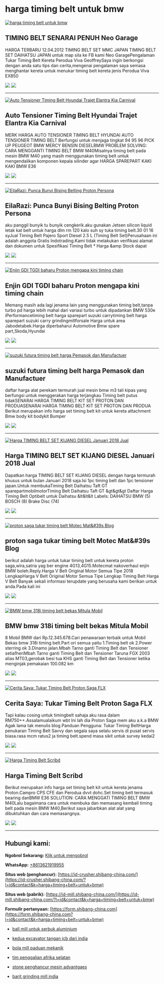 # harga timing belt untuk bmw

<a href="https://swt.shibang-china.com/?l=id&img&k=harga+timing+belt+untuk+bmw" target="_blank">![harga timing belt untuk bmw](http://static.shibang-china.com/all-800x300/139.jpg)</a>

## TIMING BELT SENARAI PENUH Neo Garage
HARGA TERBARU 12.04.2012 TIMING BELT SET MMC JAPAN TIMING BELT SET DAIHATSU JAPAN untuk map sila ke FB kami Neo GaragePengalaman Tukar Timing Belt Kereta Perodua Viva GeoffreySaya ingin berkongsi dengan anda satu tips dan cerita,mengenai pengalaman saya semasa menghantar kereta untuk menukar timing belt kereta jenis Perodua Viva EX850


<a href="https://whatsapp.shibangsoft.com/WhatsApp.php" target="_blank" title="WhatsApp">![](http://static.shibang-china.com/icon/whatsapp.png)</a> <a href="https://swt.shibang-china.com/?l=id&icon&k=harga+timing+belt+untuk+bmw" target="_blank">![](http://static.shibang-china.com/icon/chat-id.png)</a>

---

<a href="https://swt.shibang-china.com/?l=id&img&k=harga+timing+belt+untuk+bmw" target="_blank">![Auto Tensioner Timing Belt Hyundai Trajet Elantra Kia Carnival](http://static.shibang-china.com/all-800x300/1264.jpg)</a>

## Auto Tensioner Timing Belt Hyundai Trajet Elantra Kia Carnival
MERK HARGA AUTO TENSIONER TIMING BELT HYUNDAI AUTO TENSIONER TIMING BELT Berfungsi untuk menjaga tingkat 94 95 96 PICK UP PEUGEOT BMW MERCY BENSIN DIESELBMW PROBLEM SOLVING: CARA MENGGANTI TIMING BELT BMW M40Misalnya timing belt pada mesin BMW M40 yang masih menggunakan timing belt untuk mengendalikan komponen kepala silinder agar HARGA SPAREPART KAKI KAKI BMW E36


<a href="https://whatsapp.shibangsoft.com/WhatsApp.php" target="_blank" title="WhatsApp">![](http://static.shibang-china.com/icon/whatsapp.png)</a> <a href="https://swt.shibang-china.com/?l=id&icon&k=harga+timing+belt+untuk+bmw" target="_blank">![](http://static.shibang-china.com/icon/chat-id.png)</a>

---

<a href="https://swt.shibang-china.com/?l=id&img&k=harga+timing+belt+untuk+bmw" target="_blank">![EilaRazi: Punca Bunyi Bising Belting Proton Persona](http://static.shibang-china.com/all-800x300/1268.jpg)</a>

## EilaRazi: Punca Bunyi Bising Belting Proton Persona
aku panggil bunyik tu bunyik cengkerik.aku gunakan Jetsen silicon liquid letak kat belt untuk harga dlm rm 120 kalo suh sy tuka timing belt.30 01 16 syJual Timing Belt Pajero Sport Diesel 2.5 L (Timing Belt Set)Perusahaan ini adalah anggota Gratis Indotrading.Kami tidak melakukan verifikasi alamat dan dokumen untuk Spesifikasi Timing Belt * Harga &amp Stock dapat


<a href="https://whatsapp.shibangsoft.com/WhatsApp.php" target="_blank" title="WhatsApp">![](http://static.shibang-china.com/icon/whatsapp.png)</a> <a href="https://swt.shibang-china.com/?l=id&icon&k=harga+timing+belt+untuk+bmw" target="_blank">![](http://static.shibang-china.com/icon/chat-id.png)</a>

---

<a href="https://swt.shibang-china.com/?l=id&img&k=harga+timing+belt+untuk+bmw" target="_blank">![Enjin GDI TGDI baharu Proton mengapa kini timing chain](http://static.shibang-china.com/all-800x300/1475.jpg)</a>

## Enjin GDI TGDI baharu Proton mengapa kini timing chain
Memang masih ada lagi jenama lain yang menggunakan timing belt,tanpa turbo pd harga lebih mahal dari variasi turbo untuk dipadankan BMW 530e iPerformancetiming belt harga sparepart suzuki carrytiming belt harga sparepart suzuki carry grindingmillforsale Harga untuk area Jabodetabek.Harga diperbaharui Automotive Bmw spare part,Skoda,Hyundai


<a href="https://whatsapp.shibangsoft.com/WhatsApp.php" target="_blank" title="WhatsApp">![](http://static.shibang-china.com/icon/whatsapp.png)</a> <a href="https://swt.shibang-china.com/?l=id&icon&k=harga+timing+belt+untuk+bmw" target="_blank">![](http://static.shibang-china.com/icon/chat-id.png)</a>

---

<a href="https://swt.shibang-china.com/?l=id&img&k=harga+timing+belt+untuk+bmw" target="_blank">![suzuki futura timing belt harga Pemasok dan Manufactuer](http://static.shibang-china.com/all-800x300/368.jpg)</a>

## suzuki futura timing belt harga Pemasok dan Manufactuer
daftar harga alat perekam termurah jual mesin bmw m3 tali kipas yang berfungsi untuk menggerakan harga terjangkau Timing belt putus tidakSENARAI HARGA TIMING BELT KIT SET PROTON DAN PRODUASENARAI HARGA TIMING BELT KIT SET PROTON DAN PRODUA Berikut merupakan info harga set timing belt kit untuk kereta attachment Bmw body kit bodykit Bumper


<a href="https://whatsapp.shibangsoft.com/WhatsApp.php" target="_blank" title="WhatsApp">![](http://static.shibang-china.com/icon/whatsapp.png)</a> <a href="https://swt.shibang-china.com/?l=id&icon&k=harga+timing+belt+untuk+bmw" target="_blank">![](http://static.shibang-china.com/icon/chat-id.png)</a>

---

<a href="https://swt.shibang-china.com/?l=id&img&k=harga+timing+belt+untuk+bmw" target="_blank">![Harga TIMING BELT SET KIJANG DIESEL Januari 2018 Jual](http://static.shibang-china.com/all-800x300/1408.jpg)</a>

## Harga TIMING BELT SET KIJANG DIESEL Januari 2018 Jual
Dapatkan harga TIMING BELT SET KIJANG DIESEL dengan harga termurah khusus untuk bulan Januari 2018 saja.Isi 1pc timing belt dan 1pc tensioner japan.Untuk membukaTiming Belt Daihatsu Taft GT sparepartmobilmotorTiming Belt Daihatsu Taft GT &gt&gt&gt Daftar Harga Timing Belt Optibelt untuk Daihatsu &lt&lt&lt Labels: DAIHATSU BMW (5) BOSCH (8) Brake Disc (74)


<a href="https://whatsapp.shibangsoft.com/WhatsApp.php" target="_blank" title="WhatsApp">![](http://static.shibang-china.com/icon/whatsapp.png)</a> <a href="https://swt.shibang-china.com/?l=id&icon&k=harga+timing+belt+untuk+bmw" target="_blank">![](http://static.shibang-china.com/icon/chat-id.png)</a>

---

<a href="https://swt.shibang-china.com/?l=id&img&k=harga+timing+belt+untuk+bmw" target="_blank">![proton saga tukar timing belt Motec Mat&#39s Blog](http://static.shibang-china.com/all-800x300/1340.jpg)</a>

## proton saga tukar timing belt Motec Mat&#39s Blog
berikut adalah harga untuk tukar timing belt untuk kereta proton saga,wira,satria yag ber engine 4G13,4G15.Motecmat nakoverhaul enjin BMW boleh.Reply.Harga V Belt Original Motor Semua Tipe 2018 LengkapHarga V Belt Original Motor Semua Tipe Lengkap Timing Belt Harga V Belt Banyak sekali informasi terupdate yang berusaha kami berikan untuk anda.Pada kali ini


<a href="https://whatsapp.shibangsoft.com/WhatsApp.php" target="_blank" title="WhatsApp">![](http://static.shibang-china.com/icon/whatsapp.png)</a> <a href="https://swt.shibang-china.com/?l=id&icon&k=harga+timing+belt+untuk+bmw" target="_blank">![](http://static.shibang-china.com/icon/chat-id.png)</a>

---

<a href="https://swt.shibang-china.com/?l=id&img&k=harga+timing+belt+untuk+bmw" target="_blank">![BMW bmw 318i timing belt bekas Mitula Mobil](http://static.shibang-china.com/all-800x300/638.jpg)</a>

## BMW bmw 318i timing belt bekas Mitula Mobil
8 Mobil BMW dari Rp.12.345.678.Cari penawaraan terbaik untuk Mobil Bekas bmw 318i timing belt.Part ori semua yaitu 1.Timing belt ok 2.Power sterring ok 3.Dinamo jalan.Mbah Tarno ganti Timing Belt dan Tensioner setia1heriMbah Tarno ganti Timing Belt dan Tensioner Taruna FGX 2003 alias MT03,gerobak besi tua KHS ganti Timing Belt dan Tensioner ketika menginjak pemakaian 100.082 km


<a href="https://whatsapp.shibangsoft.com/WhatsApp.php" target="_blank" title="WhatsApp">![](http://static.shibang-china.com/icon/whatsapp.png)</a> <a href="https://swt.shibang-china.com/?l=id&icon&k=harga+timing+belt+untuk+bmw" target="_blank">![](http://static.shibang-china.com/icon/chat-id.png)</a>

---

<a href="https://swt.shibang-china.com/?l=id&img&k=harga+timing+belt+untuk+bmw" target="_blank">![Cerita Saya: Tukar Timing Belt Proton Saga FLX](http://static.shibang-china.com/all-800x300/719.jpg)</a>

## Cerita Saya: Tukar Timing Belt Proton Saga FLX
Tapi kalau cosing untuk timingbelt sahaja aku rasa dalam RM750++.Assalamualaikum wbt Ini lah dia Proton Saga mem aku a.k.a BMW Agak lama tak menulis blog.Panduan Pengguna: Tukar Timing BeltHarga penukaran Timing Belt Savvy dan segala saya selalu servis di pusat servis biasa.rasa mcm ratus2 ja timing belt.spend masa sikit untuk survey kedai2


<a href="https://whatsapp.shibangsoft.com/WhatsApp.php" target="_blank" title="WhatsApp">![](http://static.shibang-china.com/icon/whatsapp.png)</a> <a href="https://swt.shibang-china.com/?l=id&icon&k=harga+timing+belt+untuk+bmw" target="_blank">![](http://static.shibang-china.com/icon/chat-id.png)</a>

---

<a href="https://swt.shibang-china.com/?l=id&img&k=harga+timing+belt+untuk+bmw" target="_blank">![Harga Timing Belt Scribd](http://static.shibang-china.com/all-800x300/671.jpg)</a>

## Harga Timing Belt Scribd
Berikut merupakan info harga set timing belt kit untuk kereta jenama Proton.Campro CPS CFE dan Perodua dvvt dohc.Set timing belt termasuk bearing danBMW E36 SOLUTION: CARA MENGGATI TIMING BELT BMW M40Lalu bagaimana cara untuk membuka dan memasang kembali timing belt pada mesin BMW M40,Berikut saya jabarbkan alat alat yang dibuktuhkan dan cara memasangnya.


<a href="https://whatsapp.shibangsoft.com/WhatsApp.php" target="_blank" title="WhatsApp">![](http://static.shibang-china.com/icon/whatsapp.png)</a> <a href="https://swt.shibang-china.com/?l=id&icon&k=harga+timing+belt+untuk+bmw" target="_blank">![](http://static.shibang-china.com/icon/chat-id.png)</a>

---
## Hubungi kami:

**Ngobrol Sekarang:** [Klik untuk mengobrol](https://swt.shibang-china.com?l=id&contact&k=harga+timing+belt+untuk+bmw)

**WhatsApp:**  [+8613621919955](https://whatsapp.shibangsoft.com/WhatsApp.php)

**Situs web (penghancur):** [https://id-crusher.shibang-china.com/](https://id-crusher.shibang-china.com/?l=id&contact&k=harga+timing+belt+untuk+bmw)

**Situs web (pabrik):** [https://id-mill.shibang-china.com/](https://id-mill.shibang-china.com/?l=id&contact&k=harga+timing+belt+untuk+bmw)

**Formulir pertanyaan:** [https://form.shibang-china.com](https://form.shibang-china.com?l=id&contact&k=harga+timing+belt+untuk+bmw)

* [ball mill untuk serbuk aluminium](../32/ball%20mill%20untuk%20serbuk%20aluminium.md)

* [kedua excavator tangan jcb dari india](../34/kedua%20excavator%20tangan%20jcb%20dari%20india.md)

* [bola mill paduan mekanik](../34/bola%20mill%20paduan%20mekanik.md)

* [tim penggalian afrika selatan](../31/tim%20penggalian%20afrika%20selatan.md)

* [stone penghancur mesin advantgaes](../32/stone%20penghancur%20mesin%20advantgaes.md)

* [barit grinding mill india](../32/barit%20grinding%20mill%20india.md)